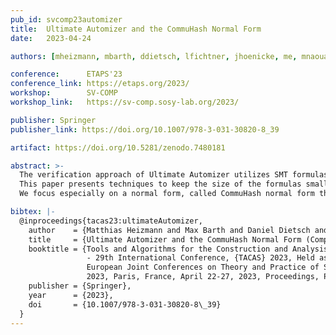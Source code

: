 ```yaml
---
pub_id: svcomp23automizer
title:  Ultimate Automizer and the CommuHash Normal Form
date:   2023-04-24

authors: [mheizmann, mbarth, ddietsch, lfichtner, jhoenicke, me, mnaouar, tschindler, fschuessele, apodelski]

conference:      ETAPS'23
conference_link: https://etaps.org/2023/
workshop:        SV-COMP
workshop_link:   https://sv-comp.sosy-lab.org/2023/

publisher: Springer
publisher_link: https://doi.org/10.1007/978-3-031-30820-8_39

artifact: https://doi.org/10.5281/zenodo.7480181

abstract: >-
  The verification approach of Ultimate Automizer utilizes SMT formulas.
  This paper presents techniques to keep the size of the formulas small.
  We focus especially on a normal form, called CommuHash normal form that was easy to implement and had a significant impact on the runtime of our tool.

bibtex: |-
  @inproceedings{tacas23:ultimateAutomizer,
    author    = {Matthias Heizmann and Max Barth and Daniel Dietsch and Leonard Fichtner and Jochen Hoenicke and Dominik Klumpp and Mehdi Naouar and Tanja Schindler and Frank Sch{\"{u}}ssele and Andreas Podelski},
    title     = {Ultimate Automizer and the CommuHash Normal Form (Competition Contribution)},
    booktitle = {Tools and Algorithms for the Construction and Analysis of Systems
                 - 29th International Conference, {TACAS} 2023, Held as Part of the
                 European Joint Conferences on Theory and Practice of Software, {ETAPS}
                 2023, Paris, France, April 22-27, 2023, Proceedings, Part {II}},
    publisher = {Springer},
    year      = {2023},
    doi       = {10.1007/978-3-031-30820-8\_39}
  }
---
```


